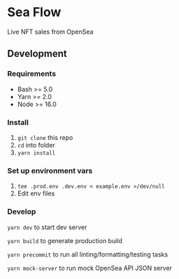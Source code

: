 # Sea Flow

Live NFT sales from OpenSea

## Development

### Requirements

- Bash >= 5.0
- Yarn >= 2.0
- Node >= 16.0

### Install

1. `git clone` this repo
2. `cd` into folder
3. `yarn install`

### Set up environment vars

1. `tee .prod.env .dev.env < example.env >/dev/null`
2. Edit env files

### Develop

`yarn dev` to start dev server

`yarn build` to generate production build

`yarn precommit` to run all linting/formatting/testing tasks

`yarn mock-server` to run mock OpenSea API JSON server
